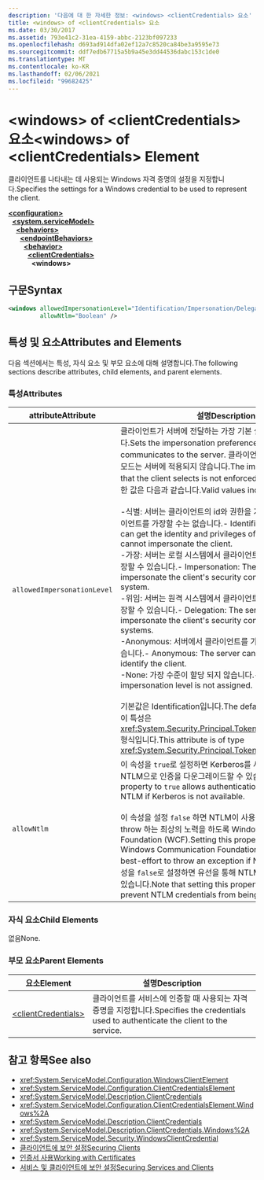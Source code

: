 ```yaml
---
description: '다음에 대 한 자세한 정보: <windows> <clientCredentials> 요소'
title: <windows> of <clientCredentials> 요소
ms.date: 03/30/2017
ms.assetid: 793e41c2-31ea-4159-abbc-2123bf097233
ms.openlocfilehash: d693ad914dfa02ef12a7c8520ca84be3a9595e73
ms.sourcegitcommit: ddf7edb67715a5b9a45e3dd44536dabc153c1de0
ms.translationtype: MT
ms.contentlocale: ko-KR
ms.lasthandoff: 02/06/2021
ms.locfileid: "99682425"
---
```

# <a name="windows-of-clientcredentials-element"></a><span data-ttu-id="fe3c5-103">\<windows> of \<clientCredentials> 요소</span><span class="sxs-lookup"><span data-stu-id="fe3c5-103">\<windows> of \<clientCredentials> Element</span></span>

<span data-ttu-id="fe3c5-104">클라이언트를 나타내는 데 사용되는 Windows 자격 증명의 설정을 지정합니다.</span><span class="sxs-lookup"><span data-stu-id="fe3c5-104">Specifies the settings for a Windows credential to be used to represent the client.</span></span>  
  
[**\<configuration>**](../configuration-element.md)\
&nbsp;&nbsp;[**\<system.serviceModel>**](system-servicemodel.md)\
&nbsp;&nbsp;&nbsp;&nbsp;[**\<behaviors>**](behaviors.md)\
&nbsp;&nbsp;&nbsp;&nbsp;&nbsp;&nbsp;[**\<endpointBehaviors>**](endpointbehaviors.md)\
&nbsp;&nbsp;&nbsp;&nbsp;&nbsp;&nbsp;&nbsp;&nbsp;[**\<behavior>**](behavior-of-endpointbehaviors.md)\
&nbsp;&nbsp;&nbsp;&nbsp;&nbsp;&nbsp;&nbsp;&nbsp;&nbsp;&nbsp;[**\<clientCredentials>**](clientcredentials.md)\
&nbsp;&nbsp;&nbsp;&nbsp;&nbsp;&nbsp;&nbsp;&nbsp;&nbsp;&nbsp;&nbsp;&nbsp;**\<windows>**  
  
## <a name="syntax"></a><span data-ttu-id="fe3c5-105">구문</span><span class="sxs-lookup"><span data-stu-id="fe3c5-105">Syntax</span></span>  
  
```xml  
<windows allowedImpersonationLevel="Identification/Impersonation/Delegation/Anonymous/None"
         allowNtlm="Boolean" />
```  
  
## <a name="attributes-and-elements"></a><span data-ttu-id="fe3c5-106">특성 및 요소</span><span class="sxs-lookup"><span data-stu-id="fe3c5-106">Attributes and Elements</span></span>  

 <span data-ttu-id="fe3c5-107">다음 섹션에서는 특성, 자식 요소 및 부모 요소에 대해 설명합니다.</span><span class="sxs-lookup"><span data-stu-id="fe3c5-107">The following sections describe attributes, child elements, and parent elements.</span></span>  
  
### <a name="attributes"></a><span data-ttu-id="fe3c5-108">특성</span><span class="sxs-lookup"><span data-stu-id="fe3c5-108">Attributes</span></span>  
  
|<span data-ttu-id="fe3c5-109">attribute</span><span class="sxs-lookup"><span data-stu-id="fe3c5-109">Attribute</span></span>|<span data-ttu-id="fe3c5-110">설명</span><span class="sxs-lookup"><span data-stu-id="fe3c5-110">Description</span></span>|  
|---------------|-----------------|  
|`allowedImpersonationLevel`|<span data-ttu-id="fe3c5-111">클라이언트가 서버에 전달하는 가장 기본 설정을 지정합니다.</span><span class="sxs-lookup"><span data-stu-id="fe3c5-111">Sets the impersonation preference that the client communicates to the server.</span></span> <span data-ttu-id="fe3c5-112">클라이언트에서 선택하는 가장 모드는 서버에 적용되지 않습니다.</span><span class="sxs-lookup"><span data-stu-id="fe3c5-112">The impersonation mode that the client selects is not enforced on the server.</span></span> <span data-ttu-id="fe3c5-113">유효한 값은 다음과 같습니다.</span><span class="sxs-lookup"><span data-stu-id="fe3c5-113">Valid values include the following:</span></span><br /><br /> <span data-ttu-id="fe3c5-114">-식별: 서버는 클라이언트의 id와 권한을 가져올 수 있지만 클라이언트를 가장할 수는 없습니다.</span><span class="sxs-lookup"><span data-stu-id="fe3c5-114">-   Identification: The server can get the identity and privileges of the client, but cannot impersonate the client.</span></span><br /><span data-ttu-id="fe3c5-115">-가장: 서버는 로컬 시스템에서 클라이언트의 보안 컨텍스트를 가장할 수 있습니다.</span><span class="sxs-lookup"><span data-stu-id="fe3c5-115">-   Impersonation: The server can impersonate the client's security context on the local system.</span></span><br /><span data-ttu-id="fe3c5-116">-위임: 서버는 원격 시스템에서 클라이언트의 보안 컨텍스트를 가장할 수 있습니다.</span><span class="sxs-lookup"><span data-stu-id="fe3c5-116">-   Delegation: The server can impersonate the client's security context on remote systems.</span></span><br /><span data-ttu-id="fe3c5-117">-Anonymous: 서버에서 클라이언트를 가장 하거나 식별할 수 없습니다.</span><span class="sxs-lookup"><span data-stu-id="fe3c5-117">-   Anonymous: The server cannot impersonate or identify the client.</span></span><br /><span data-ttu-id="fe3c5-118">-None: 가장 수준이 할당 되지 않습니다.</span><span class="sxs-lookup"><span data-stu-id="fe3c5-118">-   None: An impersonation level is not assigned.</span></span><br /><br /> <span data-ttu-id="fe3c5-119">기본값은 Identification입니다.</span><span class="sxs-lookup"><span data-stu-id="fe3c5-119">The default is Identification.</span></span> <span data-ttu-id="fe3c5-120">이 특성은 <xref:System.Security.Principal.TokenImpersonationLevel> 형식입니다.</span><span class="sxs-lookup"><span data-stu-id="fe3c5-120">This attribute is of type <xref:System.Security.Principal.TokenImpersonationLevel>.</span></span>|  
|`allowNtlm`|<span data-ttu-id="fe3c5-121">이 속성을 `true`로 설정하면 Kerberos를 사용할 수 없는 경우 NTLM으로 인증을 다운그레이드할 수 있습니다.</span><span class="sxs-lookup"><span data-stu-id="fe3c5-121">Setting this property to `true` allows authentication to downgrade to NTLM if Kerberos is not available.</span></span><br /><br /> <span data-ttu-id="fe3c5-122">이 속성을 설정 `false` 하면 NTLM이 사용 하는 경우 예외를 throw 하는 최상의 노력을 하도록 Windows Communication Foundation (WCF).</span><span class="sxs-lookup"><span data-stu-id="fe3c5-122">Setting this property to `false` causes Windows Communication Foundation (WCF) to make a best-effort to throw an exception if NTLM is used.</span></span> <span data-ttu-id="fe3c5-123">이 속성을 `false`로 설정하면 유선을 통해 NTLM 자격 증명을 보낼 수 있습니다.</span><span class="sxs-lookup"><span data-stu-id="fe3c5-123">Note that setting this property to `false` may not prevent NTLM credentials from being sent over the wire.</span></span>|  
  
### <a name="child-elements"></a><span data-ttu-id="fe3c5-124">자식 요소</span><span class="sxs-lookup"><span data-stu-id="fe3c5-124">Child Elements</span></span>  

 <span data-ttu-id="fe3c5-125">없음</span><span class="sxs-lookup"><span data-stu-id="fe3c5-125">None.</span></span>  
  
### <a name="parent-elements"></a><span data-ttu-id="fe3c5-126">부모 요소</span><span class="sxs-lookup"><span data-stu-id="fe3c5-126">Parent Elements</span></span>  
  
|<span data-ttu-id="fe3c5-127">요소</span><span class="sxs-lookup"><span data-stu-id="fe3c5-127">Element</span></span>|<span data-ttu-id="fe3c5-128">설명</span><span class="sxs-lookup"><span data-stu-id="fe3c5-128">Description</span></span>|  
|-------------|-----------------|  
|[\<clientCredentials>](clientcredentials.md)|<span data-ttu-id="fe3c5-129">클라이언트를 서비스에 인증할 때 사용되는 자격 증명을 지정합니다.</span><span class="sxs-lookup"><span data-stu-id="fe3c5-129">Specifies the credentials used to authenticate the client to the service.</span></span>|  
  
## <a name="see-also"></a><span data-ttu-id="fe3c5-130">참고 항목</span><span class="sxs-lookup"><span data-stu-id="fe3c5-130">See also</span></span>

- <xref:System.ServiceModel.Configuration.WindowsClientElement>
- <xref:System.ServiceModel.Configuration.ClientCredentialsElement>
- <xref:System.ServiceModel.Description.ClientCredentials>
- <xref:System.ServiceModel.Configuration.ClientCredentialsElement.Windows%2A>
- <xref:System.ServiceModel.Description.ClientCredentials>
- <xref:System.ServiceModel.Description.ClientCredentials.Windows%2A>
- <xref:System.ServiceModel.Security.WindowsClientCredential>
- [<span data-ttu-id="fe3c5-131">클라이언트에 보안 설정</span><span class="sxs-lookup"><span data-stu-id="fe3c5-131">Securing Clients</span></span>](../../../wcf/securing-clients.md)
- [<span data-ttu-id="fe3c5-132">인증서 사용</span><span class="sxs-lookup"><span data-stu-id="fe3c5-132">Working with Certificates</span></span>](../../../wcf/feature-details/working-with-certificates.md)
- [<span data-ttu-id="fe3c5-133">서비스 및 클라이언트에 보안 설정</span><span class="sxs-lookup"><span data-stu-id="fe3c5-133">Securing Services and Clients</span></span>](../../../wcf/feature-details/securing-services-and-clients.md)
